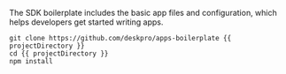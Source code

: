 The SDK boilerplate includes the basic app files and configuration, which helps developers get started writing apps.

```
git clone https://github.com/deskpro/apps-boilerplate {{ projectDirectory }}
cd {{ projectDirectory }}
npm install
```